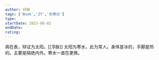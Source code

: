 ```yaml
---
author: 何柳
tags: ['Book','ZY','伤寒论']
type: 
startDate: 2023-06-02
endDate:
rating: 
---
```




病在表，辩证为太阳。[[浮脉]] 
太阳为寒水，此为常人。身体是冰的，手脚是热的。主要是隔绝内外。寒水一直在更换。
















